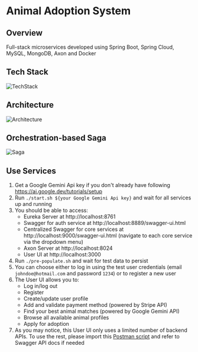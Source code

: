# Animal Adoption System

## Overview
Full-stack microservices developed using Spring Boot, Spring Cloud, MySQL, MongoDB, Axon and Docker 

## Tech Stack
![TechStack](https://github.com/lchen2792/AnimalAdoptionSystem/assets/79290606/d2beb9d8-fac6-4ecc-98e0-e733b3c1a6b4)

## Architecture
![Architecture](https://github.com/lchen2792/AnimalAdoptionSystem/assets/79290606/50bea282-f03d-4bae-a274-924c67178c67)

## Orchestration-based Saga
![Saga](https://github.com/lchen2792/AnimalAdoptionSystem/assets/79290606/e8aaf8e1-0ad7-4710-b485-bb2987643712)

## Use Services

1. Get a Google Gemini Api key if you don't already have following https://ai.google.dev/tutorials/setup
2. Run `./start.sh ${your Google Gemini Api key}` and wait for all services up and running
3. You should be able to access:
    - Eureka Server at http://localhost:8761
    - Swagger for auth service at http://localhost:8889/swagger-ui.html
    - Centralized Swagger for core services at http://localhost:9000/swagger-ui.html (navigate to each core service via the dropdown menu)
    - Axon Server at http://localhost:8024
    - User UI at http://localhost:3000
4. Run `./pre-populate.sh` and wait for test data to persist
6. You can choose either to log in using the test user credentials (email `johndoe@hotmail.com` and password `1234`) or to register a new user
7. The User UI allows you to:
   - Log in/log out
   - Register
   - Create/update user profile
   - Add and validate payment method (powered by Stripe API)
   - Find your best animal matches (powered by Google Gemini API)
   - Browse all available animal profiles
   - Apply for adoption
8. As you may notice, this User UI only uses a limited number of backend APIs. To use the rest, please import this [Postman script](https://github.com/lchen2792/AnimalAdoptionSystem/blob/main/AnimalAdoptionSystem.postman_collection.json) and refer to Swagger API docs if needed

